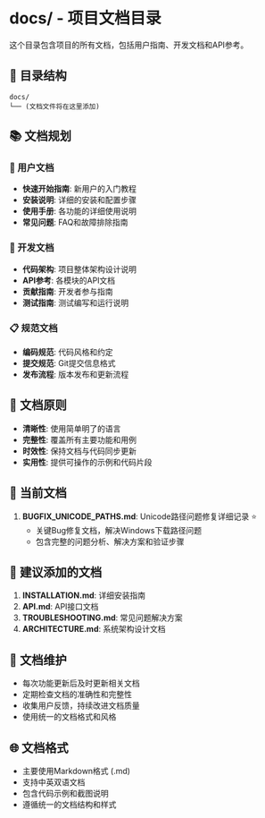 # docs/ - 项目文档目录

这个目录包含项目的所有文档，包括用户指南、开发文档和API参考。

## 📁 目录结构

```
docs/
└── (文档文件将在这里添加)
```

## 📚 文档规划

### 📖 用户文档
- **快速开始指南**: 新用户的入门教程
- **安装说明**: 详细的安装和配置步骤
- **使用手册**: 各功能的详细使用说明
- **常见问题**: FAQ和故障排除指南

### 🔧 开发文档
- **代码架构**: 项目整体架构设计说明
- **API参考**: 各模块的API文档
- **贡献指南**: 开发者参与指南
- **测试指南**: 测试编写和运行说明

### 📋 规范文档
- **编码规范**: 代码风格和约定
- **提交规范**: Git提交信息格式
- **发布流程**: 版本发布和更新流程

## 🎯 文档原则

- **清晰性**: 使用简单明了的语言
- **完整性**: 覆盖所有主要功能和用例
- **时效性**: 保持文档与代码同步更新
- **实用性**: 提供可操作的示例和代码片段

## 📝 当前文档

1. **BUGFIX_UNICODE_PATHS.md**: Unicode路径问题修复详细记录 ⭐
   - 关键Bug修复文档，解决Windows下载路径问题
   - 包含完整的问题分析、解决方案和验证步骤

## 📝 建议添加的文档

1. **INSTALLATION.md**: 详细安装指南
2. **API.md**: API接口文档
3. **TROUBLESHOOTING.md**: 常见问题解决方案
4. **ARCHITECTURE.md**: 系统架构设计文档

## 🔄 文档维护

- 每次功能更新后及时更新相关文档
- 定期检查文档的准确性和完整性
- 收集用户反馈，持续改进文档质量
- 使用统一的文档格式和风格

## 🌐 文档格式

- 主要使用Markdown格式 (.md)
- 支持中英双语文档
- 包含代码示例和截图说明
- 遵循统一的文档结构和样式
